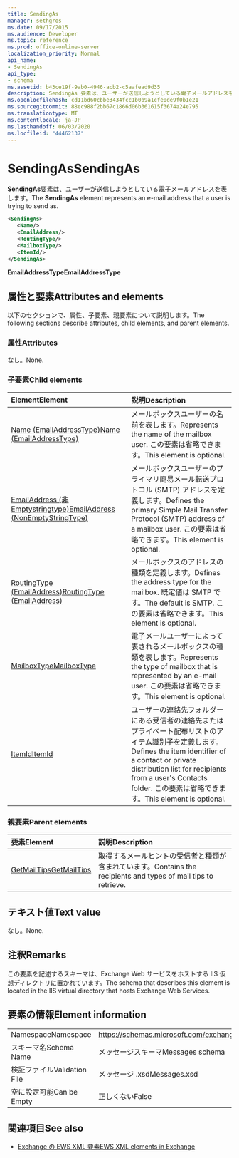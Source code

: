 ```yaml
---
title: SendingAs
manager: sethgros
ms.date: 09/17/2015
ms.audience: Developer
ms.topic: reference
ms.prod: office-online-server
localization_priority: Normal
api_name:
- SendingAs
api_type:
- schema
ms.assetid: b43ce19f-9ab0-4946-acb2-c5aafead9d35
description: SendingAs 要素は、ユーザーが送信しようとしている電子メールアドレスを表します。
ms.openlocfilehash: cd11bd60cbbe3434fcc1b0b9a1cfe0de9f0b1e21
ms.sourcegitcommit: 88ec988f2bb67c1866d06b361615f3674a24e795
ms.translationtype: MT
ms.contentlocale: ja-JP
ms.lasthandoff: 06/03/2020
ms.locfileid: "44462137"
---
```

# <a name="sendingas"></a><span data-ttu-id="df190-103">SendingAs</span><span class="sxs-lookup"><span data-stu-id="df190-103">SendingAs</span></span>

<span data-ttu-id="df190-104">**SendingAs**要素は、ユーザーが送信しようとしている電子メールアドレスを表します。</span><span class="sxs-lookup"><span data-stu-id="df190-104">The **SendingAs** element represents an e-mail address that a user is trying to send as.</span></span> 
  
```XML
<SendingAs>
   <Name/>
   <EmailAddress/>
   <RoutingType/>
   <MailboxType/>
   <ItemId/>
</SendingAs>
```

 <span data-ttu-id="df190-105">**EmailAddressType**</span><span class="sxs-lookup"><span data-stu-id="df190-105">**EmailAddressType**</span></span>
## <a name="attributes-and-elements"></a><span data-ttu-id="df190-106">属性と要素</span><span class="sxs-lookup"><span data-stu-id="df190-106">Attributes and elements</span></span>

<span data-ttu-id="df190-107">以下のセクションで、属性、子要素、親要素について説明します。</span><span class="sxs-lookup"><span data-stu-id="df190-107">The following sections describe attributes, child elements, and parent elements.</span></span>
  
### <a name="attributes"></a><span data-ttu-id="df190-108">属性</span><span class="sxs-lookup"><span data-stu-id="df190-108">Attributes</span></span>

<span data-ttu-id="df190-109">なし。</span><span class="sxs-lookup"><span data-stu-id="df190-109">None.</span></span>
  
### <a name="child-elements"></a><span data-ttu-id="df190-110">子要素</span><span class="sxs-lookup"><span data-stu-id="df190-110">Child elements</span></span>

|<span data-ttu-id="df190-111">**Element**</span><span class="sxs-lookup"><span data-stu-id="df190-111">**Element**</span></span>|<span data-ttu-id="df190-112">**説明**</span><span class="sxs-lookup"><span data-stu-id="df190-112">**Description**</span></span>|
|:-----|:-----|
|[<span data-ttu-id="df190-113">Name (EmailAddressType)</span><span class="sxs-lookup"><span data-stu-id="df190-113">Name (EmailAddressType)</span></span>](name-emailaddresstype.md) <br/> |<span data-ttu-id="df190-114">メールボックスユーザーの名前を表します。</span><span class="sxs-lookup"><span data-stu-id="df190-114">Represents the name of the mailbox user.</span></span> <span data-ttu-id="df190-115">この要素は省略できます。</span><span class="sxs-lookup"><span data-stu-id="df190-115">This element is optional.</span></span>  <br/> |
|[<span data-ttu-id="df190-116">EmailAddress (非 Emptystringtype)</span><span class="sxs-lookup"><span data-stu-id="df190-116">EmailAddress (NonEmptyStringType)</span></span>](emailaddress-nonemptystringtype.md) <br/> |<span data-ttu-id="df190-117">メールボックスユーザーのプライマリ簡易メール転送プロトコル (SMTP) アドレスを定義します。</span><span class="sxs-lookup"><span data-stu-id="df190-117">Defines the primary Simple Mail Transfer Protocol (SMTP) address of a mailbox user.</span></span> <span data-ttu-id="df190-118">この要素は省略できます。</span><span class="sxs-lookup"><span data-stu-id="df190-118">This element is optional.</span></span>  <br/> |
|[<span data-ttu-id="df190-119">RoutingType (EmailAddress)</span><span class="sxs-lookup"><span data-stu-id="df190-119">RoutingType (EmailAddress)</span></span>](routingtype-emailaddress.md) <br/> |<span data-ttu-id="df190-120">メールボックスのアドレスの種類を定義します。</span><span class="sxs-lookup"><span data-stu-id="df190-120">Defines the address type for the mailbox.</span></span> <span data-ttu-id="df190-121">既定値は SMTP です。</span><span class="sxs-lookup"><span data-stu-id="df190-121">The default is SMTP.</span></span> <span data-ttu-id="df190-122">この要素は省略できます。</span><span class="sxs-lookup"><span data-stu-id="df190-122">This element is optional.</span></span>  <br/> |
|[<span data-ttu-id="df190-123">MailboxType</span><span class="sxs-lookup"><span data-stu-id="df190-123">MailboxType</span></span>](mailboxtype.md) <br/> |<span data-ttu-id="df190-124">電子メールユーザーによって表されるメールボックスの種類を表します。</span><span class="sxs-lookup"><span data-stu-id="df190-124">Represents the type of mailbox that is represented by an e-mail user.</span></span> <span data-ttu-id="df190-125">この要素は省略できます。</span><span class="sxs-lookup"><span data-stu-id="df190-125">This element is optional.</span></span>  <br/> |
|[<span data-ttu-id="df190-126">ItemId</span><span class="sxs-lookup"><span data-stu-id="df190-126">ItemId</span></span>](itemid.md) <br/> |<span data-ttu-id="df190-127">ユーザーの連絡先フォルダーにある受信者の連絡先またはプライベート配布リストのアイテム識別子を定義します。</span><span class="sxs-lookup"><span data-stu-id="df190-127">Defines the item identifier of a contact or private distribution list for recipients from a user's Contacts folder.</span></span> <span data-ttu-id="df190-128">この要素は省略できます。</span><span class="sxs-lookup"><span data-stu-id="df190-128">This element is optional.</span></span>  <br/> |
   
### <a name="parent-elements"></a><span data-ttu-id="df190-129">親要素</span><span class="sxs-lookup"><span data-stu-id="df190-129">Parent elements</span></span>

|<span data-ttu-id="df190-130">**要素**</span><span class="sxs-lookup"><span data-stu-id="df190-130">**Element**</span></span>|<span data-ttu-id="df190-131">**説明**</span><span class="sxs-lookup"><span data-stu-id="df190-131">**Description**</span></span>|
|:-----|:-----|
|[<span data-ttu-id="df190-132">GetMailTips</span><span class="sxs-lookup"><span data-stu-id="df190-132">GetMailTips</span></span>](getmailtips.md) <br/> |<span data-ttu-id="df190-133">取得するメールヒントの受信者と種類が含まれています。</span><span class="sxs-lookup"><span data-stu-id="df190-133">Contains the recipients and types of mail tips to retrieve.</span></span>  <br/> |
   
## <a name="text-value"></a><span data-ttu-id="df190-134">テキスト値</span><span class="sxs-lookup"><span data-stu-id="df190-134">Text value</span></span>

<span data-ttu-id="df190-135">なし。</span><span class="sxs-lookup"><span data-stu-id="df190-135">None.</span></span>
  
## <a name="remarks"></a><span data-ttu-id="df190-136">注釈</span><span class="sxs-lookup"><span data-stu-id="df190-136">Remarks</span></span>

<span data-ttu-id="df190-137">この要素を記述するスキーマは、Exchange Web サービスをホストする IIS 仮想ディレクトリに置かれています。</span><span class="sxs-lookup"><span data-stu-id="df190-137">The schema that describes this element is located in the IIS virtual directory that hosts Exchange Web Services.</span></span>
  
## <a name="element-information"></a><span data-ttu-id="df190-138">要素の情報</span><span class="sxs-lookup"><span data-stu-id="df190-138">Element information</span></span>

|||
|:-----|:-----|
|<span data-ttu-id="df190-139">Namespace</span><span class="sxs-lookup"><span data-stu-id="df190-139">Namespace</span></span>  <br/> |https://schemas.microsoft.com/exchange/services/2006/messages  <br/> |
|<span data-ttu-id="df190-140">スキーマ名</span><span class="sxs-lookup"><span data-stu-id="df190-140">Schema Name</span></span>  <br/> |<span data-ttu-id="df190-141">メッセージスキーマ</span><span class="sxs-lookup"><span data-stu-id="df190-141">Messages schema</span></span>  <br/> |
|<span data-ttu-id="df190-142">検証ファイル</span><span class="sxs-lookup"><span data-stu-id="df190-142">Validation File</span></span>  <br/> |<span data-ttu-id="df190-143">メッセージ .xsd</span><span class="sxs-lookup"><span data-stu-id="df190-143">Messages.xsd</span></span>  <br/> |
|<span data-ttu-id="df190-144">空に設定可能</span><span class="sxs-lookup"><span data-stu-id="df190-144">Can be Empty</span></span>  <br/> |<span data-ttu-id="df190-145">正しくない</span><span class="sxs-lookup"><span data-stu-id="df190-145">False</span></span>  <br/> |
   
## <a name="see-also"></a><span data-ttu-id="df190-146">関連項目</span><span class="sxs-lookup"><span data-stu-id="df190-146">See also</span></span>



- [<span data-ttu-id="df190-147">Exchange の EWS XML 要素</span><span class="sxs-lookup"><span data-stu-id="df190-147">EWS XML elements in Exchange</span></span>](ews-xml-elements-in-exchange.md)

